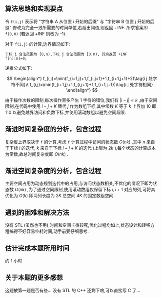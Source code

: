 ## 算法思路和实现要点
令 `f(i,j)` 表示将 "字符串 A 从位置 $i$ 开始的后缀" 与 "字符串 B 位置 $j$ 开始的后缀" 修改为完全一致所需要的时间单位,若超出阈值,则返回 +INF. 所求答案即 `f(0,0)` (若返回 +INF 则改为 -1).

对于 `f(i,j)` 的计算,边界情况如下:
    
    下标 i 合法范围为 [0,n),下标 j 合法范围为 [0,m), 其余返回 +INF
    f[n][m]=0;

递推公式如下:

$$
\begin{align*}
f_{i,j}=\min(f_{i+1,j}+1,f_{i,j+1}+1,f_{i+1,j+1}+2)\tag{i j 处字符不同}\\
f_{i,j}=\min(f_{i+1,j}+1,f_{i,j+1}+1,f_{i+1,j+1})\tag{i j 处字符相同}
\end{align*}
$$

由于操作次数的限制,每次操作至多产生 1 字符的错位,我们有 $|i-j|<k$ ,由于空间限制,在代码中使用 $i-j+K$ 替代 $j$ 作为数组下标,其中常数 $K$ 等于 $k$ 上界加 10 即 110 以避免越界访问和负数下标,并使用滚动数组以避免空间超限.

## 渐进时间复杂度的分析，包含过程
复杂度上界取决于 `f` 的计算,考虑 `f` 计算过程中访问的状态数 $O(nk)$ ,其中 $n$ 来自于下标 $i$ 的迭代, $k$ 来自于下标 $i-j+K$ 的迭代 (上限为 $2k$ ),每个状态的计算成本为常数,故总时间复杂度即 $O(nk)$ .
## 渐进空间复杂度的分析，包含过程
主要空间占用为动态规划迭代中的占用,与访问状态数相关,不优化的情况下即为状态数 $O(nk)$ ,为了通过空间限制,使用滚动数组仅保留下标 $i,i+1$ 对应的列,可将其优化为 $O(k)$ 即两列长度为 $2K$ 总空间 $4K$ 的固定数组空间.
## 遇到的困难和解决方法
没有 STL (虽然也不用),时间和空间卡得较死,优化过程均如上,状态设计和转移方程搞得不好容易空耗时间,动手前要仔细思考.
## 估计完成本题所用时间 
约 1 小时
## 关于本题的更多感想
这题放第一题是否有些...
没有 STL 的 C++ 还剩下啥,可以直接写 C 了...
